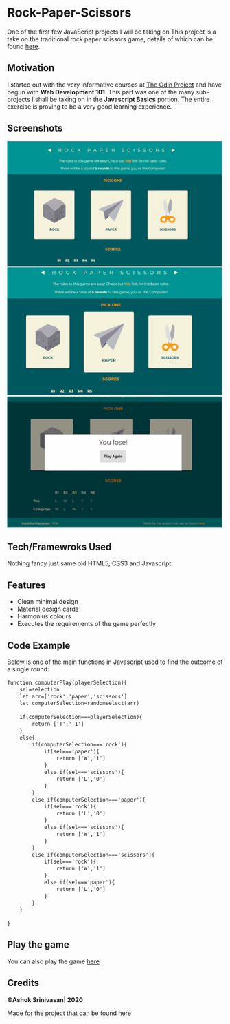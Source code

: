 # Rock-Paper-Scissors
One of the first few JavaScript projects I will be taking on
This project is a take on the traditional rock paper scissors game, details of which can be found [here](https://en.wikipedia.org/wiki/Rock%E2%80%93paper%E2%80%93scissors).

## Motivation
I started out with the very informative courses at [The Odin Project](https://www.theodinproject.com/courses/web-development-101) and have begun with **Web Development 101**. This part was one of the many sub-projects I shall be taking on in the **Javascript Basics** portion. The entire exercise is proving to be a very good learning experience.

## Screenshots
<img src="assets/images/screenshots/main.PNG" width="500px">
<img src="assets/images/screenshots/main-2.PNG" width="500px">
<img src="assets/images/screenshots/results.PNG" width="500px">

## Tech/Framewroks Used
Nothing fancy just same old HTML5, CSS3 and Javascript

## Features
* Clean minimal design
* Material design cards
* Harmonius colours
* Executes the requirements of the game perfectly

## Code Example
Below is one of the main functions in Javascript used to find the outcome of a single round:

```
function computerPlay(playerSelection){
    sel=selection
    let arr=['rock','paper','scissors']
    let computerSelection=randomselect(arr)

    if(computerSelection===playerSelection){
        return ['T','-1']
    }
    else{
        if(computerSelection==='rock'){
            if(sel==='paper'){
                return ['W','1']
            }
            else if(sel==='scissors'){
                return ['L','0']
            }
        }
        else if(computerSelection==='paper'){
            if(sel==='rock'){
                return ['L','0']
            }
            else if(sel==='scissors'){
                return ['W','1']
            }
        }
        else if(computerSelection==='scissors'){
            if(sel==='rock'){
                return ['W','1']
            }
            else if(sel==='paper'){
                return ['L','0']
            }
        }
    }

}
```
## Play the game
You can also play the game [here](https://ashoksrinivasan96.github.io/Rock-paper-scissors/)

## Credits
**©Ashok Srinivasan| 2020**

Made for the project that can be found [here](https://www.theodinproject.com/courses/web-development-101/lessons/rock-paper-scissors)
